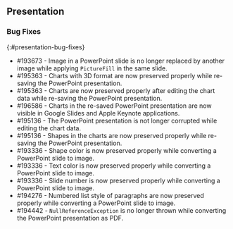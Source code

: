 ## Presentation

### Bug Fixes
{:#presentation-bug-fixes}
* \#193673 - Image in a PowerPoint slide is no longer replaced by another image while applying `PictureFill` in the same slide.
* \#195363 - Charts with 3D format are now preserved properly while re-saving the PowerPoint presentation.
* \#195363 - Charts are now preserved properly after editing the chart data while re-saving the PowerPoint presentation.
* \#196586 - Charts in the re-saved PowerPoint presentation are now visible in Google Slides and Apple Keynote applications.
* \#195136 - The PowerPoint presentation is not longer corrupted while editing the chart data.
* \#195136 - Shapes in the charts are now preserved properly while re-saving the PowerPoint presentation.
* \#193336 - Shape color is now preserved properly while converting a PowerPoint slide to image.
* \#193336 - Text color is now preserved properly while converting a PowerPoint slide to image.
* \#193336 - Slide number is now preserved properly while converting a PowerPoint slide to image.
* \#194276 - Numbered list style of paragraphs are now preserved properly while converting a PowerPoint slide to image.
* \#194442 - `NullReferenceException` is  no longer thrown while converting the PowerPoint presentation as PDF.